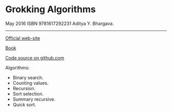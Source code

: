 # Grokking Algorithms
May 2016
ISBN 9781617292231
Aditya Y. Bhargava. 

----------------------------------------------------------------------------------------------------

[Official web-site](http://adit.io/)

[Book](https://www.manning.com/books/grokking-algorithms)

[Code source on github.com](https://github.com/egonschiele/grokking_algorithms)

Algorithms:
- Binary search.
- Counting values.
- Recursion.
- Sort selection.
- Summary recursive.
- Quick sort.
